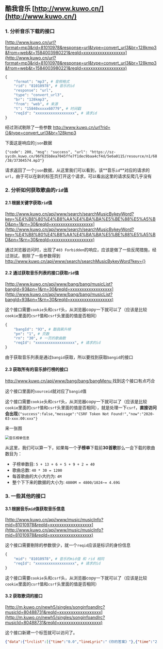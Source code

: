 ## 酷我音乐 [http://www.kuwo.cn/](http://www.kuwo.cn/)

### 1. 分析音乐下载的接口

[http://www.kuwo.cn/url?format=mp3&rid=81010978&response=url&type=convert_url3&br=128kmp3&from=web&t=1584003980221&reqId=xxxxxxxxxxxxxxxxxx](http://www.kuwo.cn/url?format=mp3&rid=81010978&response=url&type=convert_url3&br=128kmp3&from=web&t=1584003980221&reqId=xxxxxxxxxxxxxxxxxx)

```python
{
	"format": "mp3", # 音频格式
	"rid": "81010978", # 音乐的id
	"response": "url",
	"type": "convert_url3",
	"br": "128kmp3", 
	"from": "web", # 来源
	"t": "15840xxxxx60779", # 时间戳
	"reqId": "xxxxxxxxxxxxxxxxxx", # 请求id
}
```

经过测试剔除了一些参数 http://www.kuwo.cn/url?rid={}&type=convert_url3&br=128kmp3

下面这是响应的`json`数据

`{"code": 200, "msg": "success", "url": "https://sz-sycdn.kuwo.cn/96f635b8ea7045ffe7f1dec9baa4cf4d/5e6a0115/resource/n1/68/38/37304574.mp3"}`

请求返回了一个`json`数据，从这里我们可以看到，该**音乐`id`**对应的请求的`url`，由于可以在新的标签页打开这个请求，可以看出这里的请求反爬几乎没有

### 2. 分析如何获取歌曲的`rid`值

#### 2.1 根据关键字获取`rid`值

[http://www.kuwo.cn/api/www/search/searchMusicBykeyWord?key=%E4%B8%80%E4%B8%AA%E4%BA%BA%E5%BE%88%E5%A5%BD&pn=1&rn=30&reqId=xxxxxxxxxxxxxxxxxx](http://www.kuwo.cn/api/www/search/searchMusicBykeyWord?key=%E4%B8%80%E4%B8%AA%E4%BA%BA%E5%BE%88%E5%A5%BD&pn=1&rn=30&reqId=xxxxxxxxxxxxxxxxxx)

通过浏览器访问时，出现了`403 Forbidden`的响应，应该是做了一些反爬措施，经过测试，剔除了一些参数得到 http://www.kuwo.cn/api/www/search/searchMusicBykeyWord?key={}

#### 2.2 通过获取音乐列表的接口获取`rid`值

[http://www.kuwo.cn/api/www/bang/bang/musicList?bangId=93&pn=1&rn=30&reqId=xxxxxxxxxxxxxxxxxx](http://www.kuwo.cn/api/www/bang/bang/musicList?bangId=93&pn=1&rn=30&reqId=xxxxxxxxxxxxxxxxxx)

这个接口需要`cookie`头和`csrf`头，从浏览器copy一下就可以了（应该是比较`cookie`里面的`csrf`值和`csrf`头里面的值是否相同）

````python
{
	"bangId": "93", # 酷我飙升榜
	"pn": "1", # 页数
	"rn": "30", # 一页的歌曲数
	"reqId": "xxxxxxxxxxxxxxxxxx", # 请求的id
}
````

由于获取音乐列表是通过`bangid`获取，所以要找到获取`bangid`的接口

#### 2.3 获取所有的音乐排行榜的接口

[http://www.kuwo.cn/api/www/bang/bang/bangMenu ](http://www.kuwo.cn/api/www/bang/bang/bangMenu) 找到这个接口有点巧合

这个接口里面的`sourceid`就对应了`bangid`值

这个接口需要`cookie`头和`csrf`头，从浏览器copy一下就可以了（应该是比较`cookie`里面的`csrf`值和`csrf`头里面的值是否相同），就是处理一下`csrf`，**直接访问会出现**`{"success":false,"message":"CSRF Token Not Found!","now":"2020-03-xxx:00:xxx"}`

来一张图

<img src="G:\mypython\酷我音乐\images\bang_menu.png" alt="音乐榜单信息" style="zoom: 80%;" />

从这里，我们可以算一下，如果每一个**子榜单**下载前**30首歌**那么一会下载的歌曲数目为：

* 子榜单数目: `5 + 13 + 6 + 5 + 9 + 2 = 40`
* 歌曲总数: `40 * 30 = 1200`
* 每首歌曲的大小大约为: `4M`
* 整个下下来的数据的大小为: `4800M = 4800/1024~= 4.69G`

### 3. 一些其他的接口

#### 3.1 根据音乐`mid`值获取音乐信息

[http://www.kuwo.cn/api/www/music/musicInfo?mid=81010978&reqId=xxxxxxxxxxxxxxxxxx](http://www.kuwo.cn/api/www/music/musicInfo?mid=81010978&reqId=xxxxxxxxxxxxxxxxxx)

这个接口需要剔除的参数很少，就一个`reqid`应该是标识的身份信息

```python
{
	"mid": "81010978", # 音乐的mid值 和 rid 相同
	"reqId": "xxxxxxxxxxxxxxxxxx", # 请求的id
}
```

这个接口需要`cookie`头和`csrf`头，从浏览器copy一下就可以了（应该是比较`cookie`里面的`csrf`值和`csrf`头里面的值是否相同）

#### 3.2 获取歌词的接口

[http://m.kuwo.cn/newh5/singles/songinfoandlrc?musicId=80488731&reqId=xxxxxxxxxxxxxxxxxx](http://m.kuwo.cn/newh5/singles/songinfoandlrc?musicId=80488731&reqId=xxxxxxxxxxxxxxxxxx)

这个接口新建一个标签就可以访问了。

```json
{"data":{"lrclist":[{"time":"0.0","lineLyric":"《你的答案》"},{"time":"2.46","lineLyric":"作词 Lyrics：林晨阳 刘涛"},{"time":"4.69","lineLyric":"作曲 Music：刘涛"},{"time":"7.34","lineLyric":"演唱Singer：阿冗"},{"time":"9.32","lineLyric":"制作人 Produced by 刘涛"},{"time":"12.09","lineLyric":"编曲 Arranger：谭侃侃"},{"time":"14.6","lineLyric":"吉他 Guitar：谭侃侃"},{"time":"15.15","lineLyric":"键盘 Keyboards：谭侃侃"},{"time":"17.44","lineLyric":"合声 Backing vocals：金天 胡阁"},{"time":"18.95","lineLyric":"录音棚 Recording studio：北京好乐无荒录音棚"},{"time":"19.65","lineLyric":"录音师 Recording Engineer：吴佳敏"},{"time":"20.35","lineLyric":"混音师 Mixing Engineer：刘三斤"},{"time":"21.59","lineLyric":"母带后期混音师 Mastering Engineer：刘三斤"},{"time":"22.2","lineLyric":"监制 Executive producer: 陶诗"},{"time":"23.0","lineLyric":"OP/SP：好乐无荒"},{"time":"24.0","lineLyric":"封面设计：kidult."},{"time":"24.82","lineLyric":"鸣谢：万物体验家；不要音乐"},{"time":"25.24","lineLyric":"也许世界就这样"},{"time":"28.49","lineLyric":"我也还在路上"},{"time":"31.13","lineLyric":"没有人能诉说"},{"time":"36.21","lineLyric":"也许我只能沉默"},{"time":"39.25","lineLyric":"眼泪湿润眼眶"},{"time":"42.1","lineLyric":"可又不甘懦弱"},...
```
